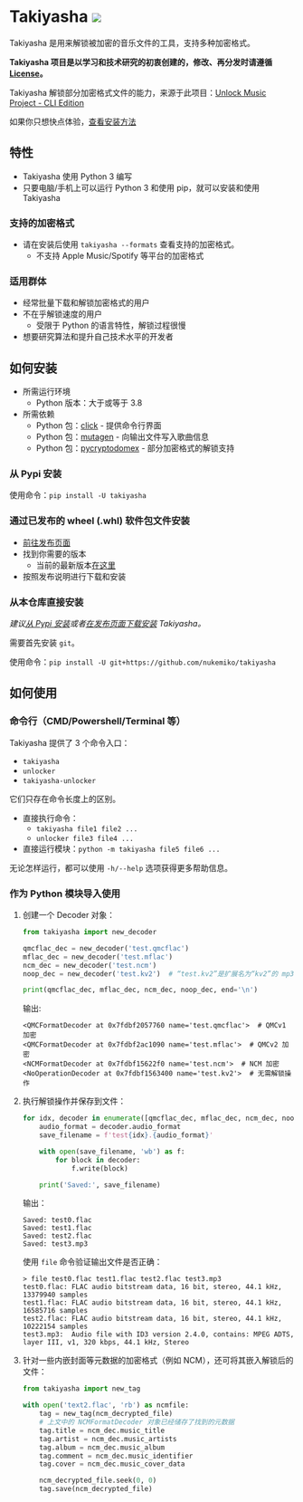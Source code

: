 # Takiyasha ![](https://img.shields.io/badge/python-3.8+-green)

Takiyasha 是用来解锁被加密的音乐文件的工具，支持多种加密格式。

**Takiyasha 项目是以学习和技术研究的初衷创建的，修改、再分发时请遵循 [License](https://github.com/nukemiko/takiyasha/blob/master/LICENSE)。**

Takiyasha 解锁部分加密格式文件的能力，来源于此项目：[Unlock Music Project - CLI Edition](https://github.com/unlock-music/cli)

如果你只想快点体验，[查看安装方法](#how_to_install)

## 特性

- Takiyasha 使用 Python 3 编写
- 只要电脑/手机上可以运行 Python 3 和使用 pip，就可以安装和使用 Takiyasha

### 支持的加密格式

- 请在安装后使用 `takiyasha --formats` 查看支持的加密格式。
    - 不支持 Apple Music/Spotify 等平台的加密格式

### 适用群体

- 经常批量下载和解锁加密格式的用户
- 不在乎解锁速度的用户
    - 受限于 Python 的语言特性，解锁过程很慢
- 想要研究算法和提升自己技术水平的开发者

## <span id="how_to_install">如何安装</span>

- 所需运行环境
    - Python 版本：大于或等于 3.8
- 所需依赖
    - Python 包：[click](https://pypi.org/project/click/) - 提供命令行界面
    - Python 包：[mutagen](https://pypi.org/project/mutagen/) - 向输出文件写入歌曲信息
    - Python 包：[pycryptodomex](https://pypi.org/project/pycryptodomex/) - 部分加密格式的解锁支持

### <span id="from_pypi">从 Pypi 安装</span>

使用命令：`pip install -U takiyasha`

### <span id="from_release">通过已发布的 wheel (.whl) 软件包文件安装</span>

- [前往发布页面](https://github.com/nukemiko/takiyasha/releases)
- 找到你需要的版本
    - 当前的最新版本[在这里](https://github.com/nukemiko/takiyasha/releases/latest)
- 按照发布说明进行下载和安装

### 从本仓库直接安装

*建议[从 Pypi 安装](#from_pypi)或者[在发布页面下载安装](#from_release) Takiyasha。*

需要首先安装 `git`。

使用命令：`pip install -U git+https://github.com/nukemiko/takiyasha`

## 如何使用

### 命令行（CMD/Powershell/Terminal 等）

Takiyasha 提供了 3 个命令入口：
- `takiyasha`
- `unlocker`
- `takiyasha-unlocker`

它们只存在命令长度上的区别。

- 直接执行命令：
    - `takiyasha file1 file2 ...`
    - `unlocker file3 file4 ...`
- 直接运行模块：`python -m takiyasha file5 file6 ...`

无论怎样运行，都可以使用 `-h/--help` 选项获得更多帮助信息。

### 作为 Python 模块导入使用

1. 创建一个 Decoder 对象：

    ```python
    from takiyasha import new_decoder

    qmcflac_dec = new_decoder('test.qmcflac')
    mflac_dec = new_decoder('test.mflac')
    ncm_dec = new_decoder('test.ncm')
    noop_dec = new_decoder('test.kv2')  # “test.kv2”是扩展名为“kv2”的 mp3 文件

    print(qmcflac_dec, mflac_dec, ncm_dec, noop_dec, end='\n')
    ```

    输出:

    ```text
    <QMCFormatDecoder at 0x7fdbf2057760 name='test.qmcflac'>  # QMCv1 加密
    <QMCFormatDecoder at 0x7fdbf2ac1090 name='test.mflac'>  # QMCv2 加密
    <NCMFormatDecoder at 0x7fdbf15622f0 name='test.ncm'>  # NCM 加密
    <NoOperationDecoder at 0x7fdbf1563400 name='test.kv2'>  # 无需解锁操作
    ```

2. 执行解锁操作并保存到文件：

    ```python
    for idx, decoder in enumerate([qmcflac_dec, mflac_dec, ncm_dec, noop_dec]):
        audio_format = decoder.audio_format
        save_filename = f'test{idx}.{audio_format}'

        with open(save_filename, 'wb') as f:
            for block in decoder:
                f.write(block)

        print('Saved:', save_filename)
    ```

    输出：

    ```text
    Saved: test0.flac
    Saved: test1.flac
    Saved: test2.flac
    Saved: test3.mp3
    ```

    使用 `file` 命令验证输出文件是否正确：

    ```text
    > file test0.flac test1.flac test2.flac test3.mp3
    test0.flac: FLAC audio bitstream data, 16 bit, stereo, 44.1 kHz, 13379940 samples
    test1.flac: FLAC audio bitstream data, 16 bit, stereo, 44.1 kHz, 16585716 samples
    test2.flac: FLAC audio bitstream data, 16 bit, stereo, 44.1 kHz, 10222154 samples
    test3.mp3:  Audio file with ID3 version 2.4.0, contains: MPEG ADTS, layer III, v1, 320 kbps, 44.1 kHz, Stereo
    ```

3. 针对一些内嵌封面等元数据的加密格式（例如 NCM），还可将其嵌入解锁后的文件：

    ```python
    from takiyasha import new_tag

    with open('text2.flac', 'rb') as ncmfile:
        tag = new_tag(ncm_decrypted_file)
        # 上文中的 NCMFormatDecoder 对象已经储存了找到的元数据
        tag.title = ncm_dec.music_title
        tag.artist = ncm_dec.music_artists
        tag.album = ncm_dec.music_album
        tag.comment = ncm_dec.music_identifier
        tag.cover = ncm_dec.music_cover_data

        ncm_decrypted_file.seek(0, 0)
        tag.save(ncm_decrypted_file)
    ```
